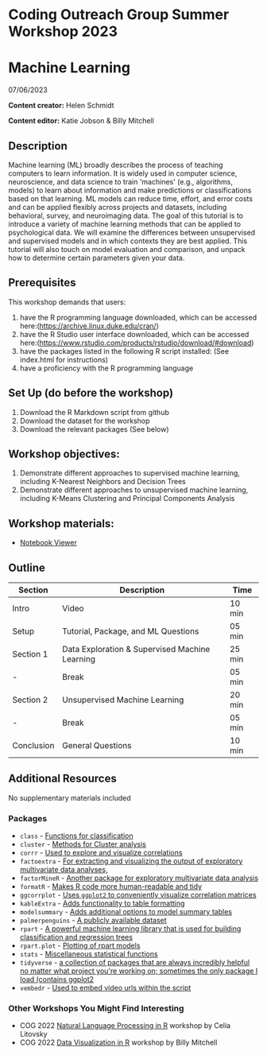# Coding Outreach Group Summer Workshop 2023
# Machine Learning
07/06/2023

__**Content creator:**__ Helen Schmidt 
  
__**Content editor:**__ Katie Jobson & Billy Mitchell

## Description
Machine learning (ML) broadly describes the process of teaching computers to learn information. It is widely used in computer science, neuroscience, and data science to train 'machines' (e.g., algorithms, models) to learn about information and make predictions or classifications based on that learning. ML models can reduce time, effort, and error costs and can be applied flexibly across projects and datasets, including behavioral, survey, and neuroimaging data. The goal of this tutorial is to introduce a variety of machine learning methods that can be applied to psychological data. We will examine the differences between unsupervised and supervised models and in which contexts they are best applied. This tutorial will also touch on model evaluation and comparison, and unpack how to determine certain parameters given your data. 

## Prerequisites
This workshop demands that users:
1. have the R programming language downloaded, which can be accessed here:(https://archive.linux.duke.edu/cran/)
2. have the R Studio user interface downloaded, which can be accessed here:(https://www.rstudio.com/products/rstudio/download/#download)
3. have the packages listed in the following R script installed: (See index.html for instructions)
4. have a proficiency with the R programming language

## Set Up (do before the workshop)
1. Download the R Markdown script from github
2. Download the dataset for the workshop
3. Download the relevant packages (See below)
    
## Workshop objectives:
1. Demonstrate different approaches to supervised machine learning, including K-Nearest Neighbors and Decision Trees
2. Demonstrate different approaches to unsupervised machine learning, including K-Means Clustering and Principal Components Analysis

## Workshop materials:
- [Notebook Viewer](https://tu-coding-outreach-group.github.io/cog_summer_workshops_2023/machine_learning/index.html)

## Outline
| Section | Description | Time |
| --- | --- | --- |
| Intro | Video | 10 min|
| Setup | Tutorial, Package, and ML Questions | 05 min|
| Section 1 | Data Exploration & Supervised Machine Learning | 25 min|
| - | Break | 05 min|
| Section 2 | Unsupervised Machine Learning | 20 min|
| - | Break | 05 min|
| Conclusion | General Questions | 10 min|

## Additional Resources
No supplementary materials included

### Packages
* ```class``` - [Functions for classification](https://www.rdocumentation.org/packages/class/versions/7.3-20)
* ```cluster``` - [Methods for Cluster analysis](https://www.rdocumentation.org/packages/cluster/versions/2.1.4)
* ```corrr``` - [Used to explore and visualize correlations](https://www.rdocumentation.org/packages/corrr/versions/0.4.4)
* ```factoextra``` - [For extracting and visualizing the output of exploratory multivariate data analyses,](https://www.rdocumentation.org/packages/factoextra/versions/1.0.7)
* ```factorMineR``` - [Another package for exploratory multivariate data analysis](http://factominer.free.fr/)
* ```formatR``` - [Makes R code more human-readable and tidy](https://www.rdocumentation.org/packages/formatR/versions/1.14)
* ```ggcorrplot``` - [Uses `ggplot2` to conveniently visualize correlation matrices](https://cran.r-project.org/web/packages/ggcorrplot/index.html)
* ```kableExtra``` - [Adds functionality to table formatting](https://bookdown.org/yihui/rmarkdown-cookbook/kableextra.html)
* ```modelsummary``` - [Adds additional options to model summary tables](https://vincentarelbundock.github.io/modelsummary/articles/modelsummary.html)
* ```palmerpenguins``` - [A publicly available dataset](https://allisonhorst.github.io/palmerpenguins/)
* ```rpart``` - [A powerful machine learning library that is used for building classification and regression trees](https://www.rdocumentation.org/packages/rpart/versions/4.1.19/topics/rpart)
* ```rpart.plot``` - [Plotting of rpart models](https://www.rdocumentation.org/packages/rpart.plot/versions/3.1.1/topics/rpart.plot)
* ```stats``` - [Miscellaneous statistical functions](https://www.rdocumentation.org/packages/stats/versions/3.6.2)
* ```tidyverse``` - [a collection of packages that are always incredibly helpful no matter what project you're working on; sometimes the only package I load (contains ggplot2](https://www.tidyverse.org/packages/)
* ```vembedr``` - [Used to embed video urls within the script](https://cran.r-project.org/web/packages/vembedr/vignettes/vembedr.html)

### Other Workshops You Might Find Interesting
- COG 2022 [Natural Language Processing in R](https://github.com/TU-Coding-Outreach-Group/cog_summer_workshops_2022/tree/main/nlp) workshop by Celia Litovsky
- COG 2022 [Data Visualization in R](https://github.com/TU-Coding-Outreach-Group/cog_summer_workshops_2022/tree/main/data-visualization-in-r) workshop by Billy Mitchell

